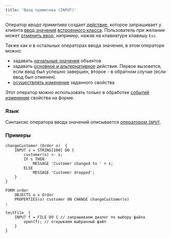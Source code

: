 ```yaml
---
title: 'Ввод примитива (INPUT)'
---
```


Оператор *ввода примитива* создает [действие](Actions.md), которое запрашивает у клиента [ввод значения](Value_input.md) [встроенного класса](Built-in_classes.md). Пользователь при желании может [отменить ввод](Value_input.md#result), например, нажав на клавиатуре клавишу `Esc`.

Также как и в остальных операторах ввода значения, в этом операторе можно:

-   задавать [начальные значения](Value_input.md) объектов
-   задавать [основное и альтернативное](Value_input.md#result) действия. Первое вызовется, если ввод был успешно завершен, второе - в обратном случае (если ввод был отменен).
-   [осуществлять изменение](Value_input.md) заданного свойства

Этот оператор можно использовать только в обработке [событий изменения](Form_events.md#property) свойства на форме.

### Язык

Синтаксис оператора ввода значений описывается [оператором `INPUT`](INPUT_operator.md).

### Примеры

```lsf
changeCustomer (Order o)  {
    INPUT s = STRING[100] DO {
        customer(o) <- s;
        IF s THEN
            MESSAGE 'Customer changed to ' + s;
        ELSE
            MESSAGE 'Customer dropped';
    }
}

FORM order
    OBJECTS o = Order
    PROPERTIES(o) customer ON CHANGE changeCustomer(o)
;

testFile  {
    INPUT f = FILE DO { // запрашиваем диалог по выбору файла
        open(f); // открываем выбранный файл
    }
}
```

